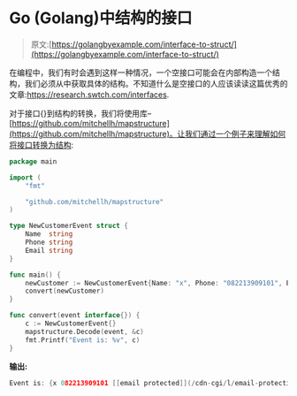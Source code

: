 # Go (Golang)中结构的接口

> 原文:[https://golangbyexample.com/interface-to-struct/](https://golangbyexample.com/interface-to-struct/)

在编程中，我们有时会遇到这样一种情况，一个空接口可能会在内部构造一个结构，我们必须从中获取具体的结构。不知道什么是空接口的人应该读读这篇优秀的文章:https://research.swtch.com/interfaces.

对于接口{}到结构的转换，我们将使用库–[https://github.com/mitchellh/mapstructure](https://github.com/mitchellh/mapstructure)。让我们通过一个例子来理解如何将接口转换为结构:

```go
package main

import (
	"fmt"

	"github.com/mitchellh/mapstructure"
)

type NewCustomerEvent struct {
	Name  string
	Phone string
	Email string
}

func main() {
	newCustomer := NewCustomerEvent{Name: "x", Phone: "082213909101", Email: "[[email protected]](/cdn-cgi/l/email-protection)"}
	convert(newCustomer)
}

func convert(event interface{}) {
	c := NewCustomerEvent{}
	mapstructure.Decode(event, &c)
	fmt.Printf("Event is: %v", c)
}
```

**输出:**

```go
Event is: {x 082213909101 [[email protected]](/cdn-cgi/l/email-protection)}
```